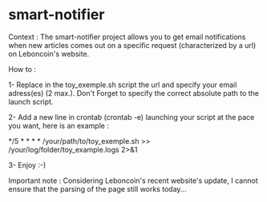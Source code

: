 # smart-notifier

Context : 
The smart-notifier project allows you to get email notifications when new articles comes out on a specific request (characterized by a url) on Leboncoin's website.

How to :

1- Replace in the toy_exemple.sh script the url and specify your email adress(es) (2 max.). Don't Forget to specify the correct absolute path to the launch script.

2- Add a new line in crontab (crontab -e) launching your script at the pace you want, here is an example :

*/5 * * * * /your/path/to/toy_exemple.sh >> /your/log/folder/toy_example.logs 2>&1

3- Enjoy :-)

Important note : 
Considering Leboncoin's recent website's update, I cannot ensure that the parsing of the page still works today...
